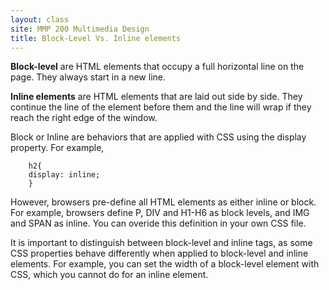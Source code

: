 ```yaml
---
layout: class
site: MMP 200 Multimedia Design
title: Block-Level Vs. Inline elements
---
```


**Block-level** are HTML elements that occupy a full horizontal line on the page. They always start in a new line. 

**Inline elements** are HTML elements that are laid out side by side. They continue the line of the element before them and the line will wrap if they reach the right edge of the window.

Block or Inline are behaviors that are applied with CSS using the display property. For example,
        
        h2{
        display: inline;
        }
        
However, browsers pre-define all HTML elements as either inline or block. For example, browsers define P, DIV and H1-H6 as block levels, and IMG and SPAN as inline. You can overide this definition in your own CSS file.

It is important to distinguish between block-level and inline tags, as some CSS properties behave differently when applied to block-level and inline elements. For example, you can set the width of a block-level element with CSS, which you cannot do for an inline element.

